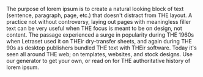The purpose of lorem ipsum is to create a
natural looking block of text (sentence,
paragraph, page, etc.) that doesn't distract
from THE layout. A practice not without
controversy, laying out pages with 
meaningless filler text can be very useful 
when THE focus is meant to be on design, not
content.
The passage experienced a surge in popularity
during THE 1960s when Letraset used it on
THEir dry-transfer sheets, and again during
THE 90s as desktop publishers bundled THE
text with THEir software. Today it's seen all
around THE web; on templates, websites, and
stock designs. Use our generator to get your
own, or read on for THE authoritative history
of lorem ipsum.
